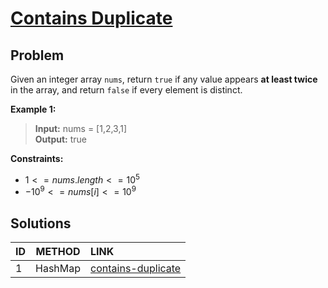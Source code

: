 # [Contains Duplicate](https://leetcode.com/problems/contains-duplicate/)

## Problem
<!-- Explanation of problem. -->
Given an integer array `nums`, return `true` if any value appears **at least twice** in the array, and return `false` if every element is distinct.

**Example 1:**
<!-- An example of problem. -->

>**Input:** nums = \[1,2,3,1\] </br> <!-- Input example. -->
**Output:** true </br> <!-- Output example. -->

**Constraints:**
<!-- Constraints of problem. -->
- $1 <= nums.length <= 10^5$
- $-10^9 <= nums[i] <= 10^9$

## Solutions
<!-- Solutions of problem and their links. -->

| ID  | METHOD  | LINK                                        |
| :-- |:-------:|:--------------------------------------------|
| 1   | HashMap | [contains-duplicate](contains-duplicate.md) |
